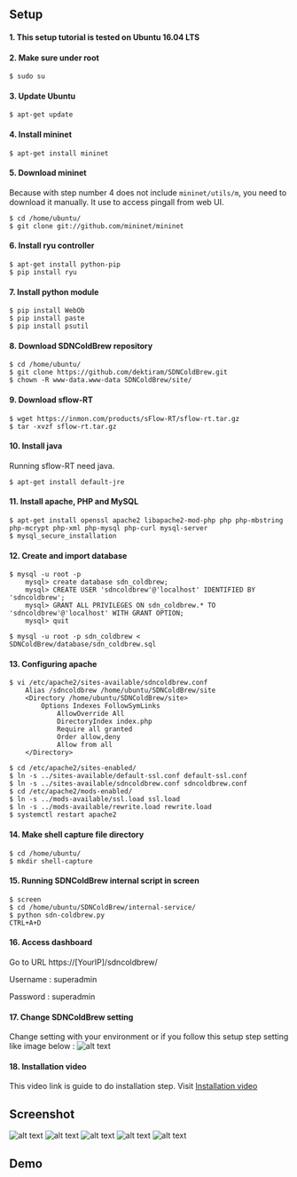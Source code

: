 ## Setup
#### 1. This setup tutorial is tested on Ubuntu 16.04 LTS
#### 2. Make sure under root
```
$ sudo su
```
#### 3. Update Ubuntu
```
$ apt-get update
```
#### 4. Install mininet
```
$ apt-get install mininet
```
#### 5. Download mininet
Because with step number 4 does not include `mininet/utils/m`, you need to download it manually. It use to access pingall from web UI.
```
$ cd /home/ubuntu/
$ git clone git://github.com/mininet/mininet
```
#### 6. Install ryu controller
```
$ apt-get install python-pip
$ pip install ryu
```
#### 7. Install python module
```
$ pip install WebOb
$ pip install paste
$ pip install psutil
```
#### 8. Download SDNColdBrew repository
```
$ cd /home/ubuntu/
$ git clone https://github.com/dektiram/SDNColdBrew.git
$ chown -R www-data.www-data SDNColdBrew/site/
```
#### 9. Download sflow-RT
```
$ wget https://inmon.com/products/sFlow-RT/sflow-rt.tar.gz
$ tar -xvzf sflow-rt.tar.gz
```
#### 10. Install java
Running sflow-RT need java.
```
$ apt-get install default-jre
```
#### 11. Install apache, PHP and MySQL
```
$ apt-get install openssl apache2 libapache2-mod-php php php-mbstring php-mcrypt php-xml php-mysql php-curl mysql-server
$ mysql_secure_installation
```
#### 12. Create and import database
```
$ mysql -u root -p
	mysql> create database sdn_coldbrew;
	mysql> CREATE USER 'sdncoldbrew'@'localhost' IDENTIFIED BY 'sdncoldbrew';
	mysql> GRANT ALL PRIVILEGES ON sdn_coldbrew.* TO 'sdncoldbrew'@'localhost' WITH GRANT OPTION;
	mysql> quit
	
$ mysql -u root -p sdn_coldbrew < SDNColdBrew/database/sdn_coldbrew.sql
```
#### 13. Configuring apache
```
$ vi /etc/apache2/sites-available/sdncoldbrew.conf
	Alias /sdncoldbrew /home/ubuntu/SDNColdBrew/site
	<Directory /home/ubuntu/SDNColdBrew/site>
		Options Indexes FollowSymLinks
			AllowOverride All
			DirectoryIndex index.php
			Require all granted
			Order allow,deny
			Allow from all
	</Directory>
	
$ cd /etc/apache2/sites-enabled/
$ ln -s ../sites-available/default-ssl.conf default-ssl.conf
$ ln -s ../sites-available/sdncoldbrew.conf sdncoldbrew.conf
$ cd /etc/apache2/mods-enabled/
$ ln -s ../mods-available/ssl.load ssl.load
$ ln -s ../mods-available/rewrite.load rewrite.load
$ systemctl restart apache2
```
#### 14. Make shell capture file directory
```
$ cd /home/ubuntu/
$ mkdir shell-capture
```
#### 15. Running SDNColdBrew internal script in screen
```
$ screen
$ cd /home/ubuntu/SDNColdBrew/internal-service/
$ python sdn-coldbrew.py
CTRL+A+D
```
#### 16. Access dashboard
Go to URL https://[YourIP]/sdncoldbrew/

Username : superadmin

Password : superadmin
#### 17. Change SDNColdBrew setting
Change setting with your environment or if you follow this setup step setting like image below :
![alt text](https://github.com/dektiram/SDNColdBrew/raw/tarom/images/default_settings.png)
#### 18. Installation video
This video link is guide to do installation step. Visit [Installation video](https://www.youtube.com/watch?v=lbyivwjvc3I)
## Screenshot
![alt text](https://github.com/dektiram/SDNColdBrew/raw/tarom/images/controller.png)
![alt text](https://github.com/dektiram/SDNColdBrew/raw/tarom/images/topology.png)
![alt text](https://github.com/dektiram/SDNColdBrew/raw/tarom/images/ofctl_rest_api_1.png)
![alt text](https://github.com/dektiram/SDNColdBrew/raw/tarom/images/ofctl_rest_api_2.png)
![alt text](https://github.com/dektiram/SDNColdBrew/raw/tarom/images/topo_rest_api.png)
## Demo
